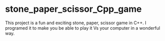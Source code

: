 # stone_paper_scissor_Cpp_game
This project is a fun and exciting stone, paper, scissor game in C++. I programed it to make you be able to play it Vs your computer in a wonderful way.
